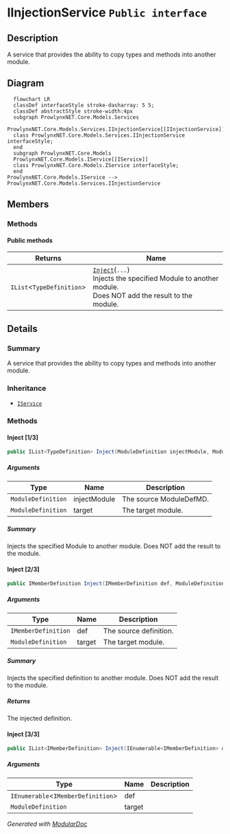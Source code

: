 # IInjectionService `Public interface`

## Description
A service that provides the ability to copy types and methods into another module.

## Diagram
```mermaid
  flowchart LR
  classDef interfaceStyle stroke-dasharray: 5 5;
  classDef abstractStyle stroke-width:4px
  subgraph ProwlynxNET.Core.Models.Services
  ProwlynxNET.Core.Models.Services.IInjectionService[[IInjectionService]]
  class ProwlynxNET.Core.Models.Services.IInjectionService interfaceStyle;
  end
  subgraph ProwlynxNET.Core.Models
  ProwlynxNET.Core.Models.IService[[IService]]
  class ProwlynxNET.Core.Models.IService interfaceStyle;
  end
ProwlynxNET.Core.Models.IService --> ProwlynxNET.Core.Models.Services.IInjectionService
```

## Members
### Methods
#### Public  methods
| Returns | Name |
| --- | --- |
| `IList`&lt;`TypeDefinition`&gt; | [`Inject`](#inject-13)(`...`)<br>Injects the specified Module to another module.<br>                Does NOT add the result to the module. |

## Details
### Summary
A service that provides the ability to copy types and methods into another module.

### Inheritance
 - [
`IService`
](../IService.md)

### Methods
#### Inject [1/3]
```csharp
public IList<TypeDefinition> Inject(ModuleDefinition injectModule, ModuleDefinition target)
```
##### Arguments
| Type | Name | Description |
| --- | --- | --- |
| `ModuleDefinition` | injectModule | The source ModuleDefMD. |
| `ModuleDefinition` | target | The target module. |

##### Summary
Injects the specified Module to another module.
                Does NOT add the result to the module.

#### Inject [2/3]
```csharp
public IMemberDefinition Inject(IMemberDefinition def, ModuleDefinition target)
```
##### Arguments
| Type | Name | Description |
| --- | --- | --- |
| `IMemberDefinition` | def | The source definition. |
| `ModuleDefinition` | target | The target module. |

##### Summary
Injects the specified definition to another module.
                Does NOT add the result to the module.

##### Returns
The injected definition.

#### Inject [3/3]
```csharp
public IList<IMemberDefinition> Inject(IEnumerable<IMemberDefinition> def, ModuleDefinition target)
```
##### Arguments
| Type | Name | Description |
| --- | --- | --- |
| `IEnumerable`&lt;`IMemberDefinition`&gt; | def |   |
| `ModuleDefinition` | target |   |

*Generated with* [*ModularDoc*](https://github.com/hailstorm75/ModularDoc)
